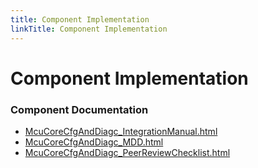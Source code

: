 ```yaml
---
title: Component Implementation
linkTitle: Component Implementation
---
```


# Component Implementation
### Component Documentation

- [McuCoreCfgAndDiagc_IntegrationManual.html](doc/McuCoreCfgAndDiagc_IntegrationManual.html)
- [McuCoreCfgAndDiagc_MDD.html](doc/McuCoreCfgAndDiagc_MDD.html)
- [McuCoreCfgAndDiagc_PeerReviewChecklist.html](doc/McuCoreCfgAndDiagc_PeerReviewChecklist.html)

